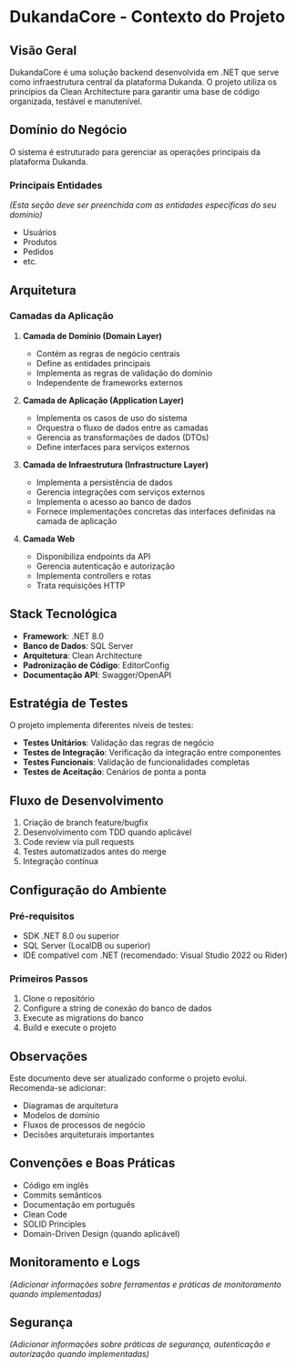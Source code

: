 # DukandaCore - Contexto do Projeto

## Visão Geral
DukandaCore é uma solução backend desenvolvida em .NET que serve como infraestrutura central da plataforma Dukanda. O projeto utiliza os princípios da Clean Architecture para garantir uma base de código organizada, testável e manutenível.

## Domínio do Negócio
O sistema é estruturado para gerenciar as operações principais da plataforma Dukanda. 

### Principais Entidades
*(Esta seção deve ser preenchida com as entidades específicas do seu domínio)*
- Usuários
- Produtos
- Pedidos
- etc.

## Arquitetura

### Camadas da Aplicação

1. **Camada de Domínio (Domain Layer)**
   - Contém as regras de negócio centrais
   - Define as entidades principais
   - Implementa as regras de validação do domínio
   - Independente de frameworks externos

2. **Camada de Aplicação (Application Layer)**
   - Implementa os casos de uso do sistema
   - Orquestra o fluxo de dados entre as camadas
   - Gerencia as transformações de dados (DTOs)
   - Define interfaces para serviços externos

3. **Camada de Infraestrutura (Infrastructure Layer)**
   - Implementa a persistência de dados
   - Gerencia integrações com serviços externos
   - Implementa o acesso ao banco de dados
   - Fornece implementações concretas das interfaces definidas na camada de aplicação

4. **Camada Web**
   - Disponibiliza endpoints da API
   - Gerencia autenticação e autorização
   - Implementa controllers e rotas
   - Trata requisições HTTP

## Stack Tecnológica
- **Framework**: .NET 8.0
- **Banco de Dados**: SQL Server
- **Arquitetura**: Clean Architecture
- **Padronização de Código**: EditorConfig
- **Documentação API**: Swagger/OpenAPI

## Estratégia de Testes
O projeto implementa diferentes níveis de testes:
- **Testes Unitários**: Validação das regras de negócio
- **Testes de Integração**: Verificação da integração entre componentes
- **Testes Funcionais**: Validação de funcionalidades completas
- **Testes de Aceitação**: Cenários de ponta a ponta

## Fluxo de Desenvolvimento
1. Criação de branch feature/bugfix
2. Desenvolvimento com TDD quando aplicável
3. Code review via pull requests
4. Testes automatizados antes do merge
5. Integração contínua

## Configuração do Ambiente
### Pré-requisitos
- SDK .NET 8.0 ou superior
- SQL Server (LocalDB ou superior)
- IDE compatível com .NET (recomendado: Visual Studio 2022 ou Rider)

### Primeiros Passos
1. Clone o repositório
2. Configure a string de conexão do banco de dados
3. Execute as migrations do banco
4. Build e execute o projeto

## Observações
Este documento deve ser atualizado conforme o projeto evolui. Recomenda-se adicionar:
- Diagramas de arquitetura
- Modelos de domínio
- Fluxos de processos de negócio
- Decisões arquiteturais importantes

## Convenções e Boas Práticas
- Código em inglês
- Commits semânticos
- Documentação em português
- Clean Code
- SOLID Principles
- Domain-Driven Design (quando aplicável)

## Monitoramento e Logs
*(Adicionar informações sobre ferramentas e práticas de monitoramento quando implementadas)*

## Segurança
*(Adicionar informações sobre práticas de segurança, autenticação e autorização quando implementadas)* 